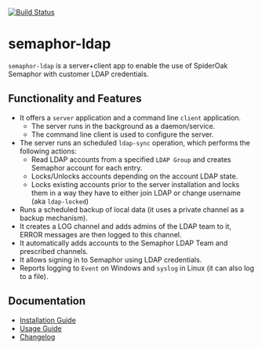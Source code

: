 [![Build Status](https://travis-ci.org/SpiderOak/flow-ldap.svg?branch=master)](https://travis-ci.org/SpiderOak/flow-ldap)

# semaphor-ldap

`semaphor-ldap` is a server+client app to enable the use of SpiderOak Semaphor with customer LDAP credentials.

## Functionality and Features

- It offers a `server` application and a command line `client` application.
  - The server runs in the background as a daemon/service.
  - The command line client is used to configure the server.
- The server runs an scheduled `ldap-sync` operation, which performs the following actions:
  - Read LDAP accounts from a specified `LDAP Group` and creates Semaphor account for each entry.
  - Locks/Unlocks accounts depending on the account LDAP state.
  - Locks existing accounts prior to the server installation and locks them in a way they have to either join LDAP or change username (aka `ldap-locked`)
- Runs a scheduled backup of local data (it uses a private channel as a backup mechanism).
- It creates a LOG channel and adds admins of the LDAP team to it, ERROR messages are then logged to this channel.
- It automatically adds accounts to the Semaphor LDAP Team and prescribed channels.
- It allows signing in to Semaphor using LDAP credentials.
- Reports logging to `Event` on Windows and `syslog` in Linux (it can also log to a file).

## Documentation

- [Installation Guide](doc/install.md)
- [Usage Guide](doc/usage.md)
- [Changelog](CHANGELOG.md)
